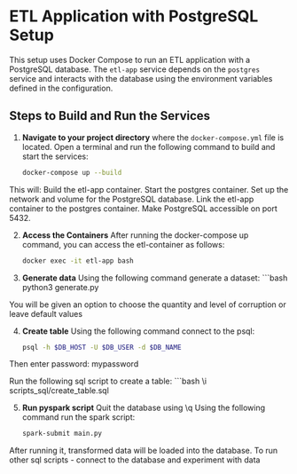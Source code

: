 # ETL Application with PostgreSQL Setup

This setup uses Docker Compose to run an ETL application with a PostgreSQL database. The `etl-app` service depends on the `postgres` service and interacts with the database using the environment variables defined in the configuration.

## Steps to Build and Run the Services

1. **Navigate to your project directory** where the `docker-compose.yml` file is located. Open a terminal and run the following command to build and start the services:

    ```bash
    docker-compose up --build

This will:
Build the etl-app container.
Start the postgres container.
Set up the network and volume for the PostgreSQL database.
Link the etl-app container to the postgres container.
Make PostgreSQL accessible on port 5432.


2. **Access the Containers**
After running the docker-compose up command, you can access the etl-container as follows:
    ```bash
    docker exec -it etl-app bash

3. **Generate data**
Using the following command generate a dataset:
        ```bash
        python3 generate.py

You will be given an option to choose the quantity and level of corruption or leave default values


4. **Create table**
Using the following command connect to the psql:
    ```bash
    psql -h $DB_HOST -U $DB_USER -d $DB_NAME

Then enter password: mypassword

Run the following sql script to create a table:
        ```bash
        \i scripts_sql/create_table.sql


5. **Run pyspark script**
    Quit the database using \q
    Using the following command run the spark script:
    ```bash
    spark-submit main.py

After running it, transformed data will be loaded into the database.
To run other sql scripts - connect to the database and experiment with data